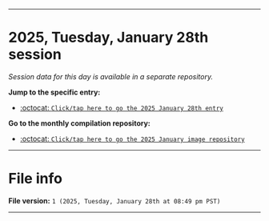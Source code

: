 
***

# 2025, Tuesday, January 28th session

_Session data for this day is available in a separate repository._

**Jump to the specific entry:**

- [:octocat: `Click/tap here to go the 2025 January 28th entry`](https://github.com/seanpm2001/SeansLifeArchive_Images_MotorWorld_CarFactory_Y2025_V1/tree/SeansLifeArchive_Images_MotorWorld_CarFactory_Y2025_V1_Main-dev/2025/01_January/28/)

**Go to the monthly compilation repository:**

- [:octocat: `Click/tap here to go the 2025 January image repository`](https://github.com/seanpm2001/SeansLifeArchive_Images_MotorWorld_CarFactory_Y2025_V1/)

***

# File info

**File version:** `1 (2025, Tuesday, January 28th at 08:49 pm PST)`

***
